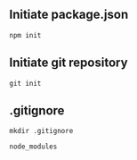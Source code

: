 ## Initiate package.json
```
npm init
```
## Initiate git repository
```
git init
```
## .gitignore
```
mkdir .gitignore
```

```
node_modules
```
